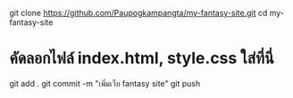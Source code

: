 git clone https://github.com/Paupogkampangta/my-fantasy-site.git
cd my-fantasy-site
# คัดลอกไฟล์ index.html, style.css ใส่ที่นี่
git add .
git commit -m "เพิ่มเว็บ fantasy site"
git push
